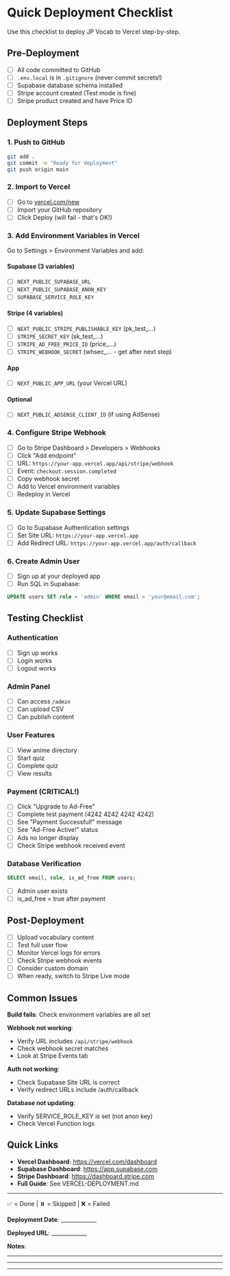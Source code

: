 # Quick Deployment Checklist

Use this checklist to deploy JP Vocab to Vercel step-by-step.

## Pre-Deployment

- [ ] All code committed to GitHub
- [ ] `.env.local` is in `.gitignore` (never commit secrets!)
- [ ] Supabase database schema installed
- [ ] Stripe account created (Test mode is fine)
- [ ] Stripe product created and have Price ID

## Deployment Steps

### 1. Push to GitHub
```bash
git add .
git commit -m "Ready for deployment"
git push origin main
```

### 2. Import to Vercel
- [ ] Go to [vercel.com/new](https://vercel.com/new)
- [ ] Import your GitHub repository
- [ ] Click Deploy (will fail - that's OK!)

### 3. Add Environment Variables in Vercel

Go to Settings > Environment Variables and add:

#### Supabase (3 variables)
- [ ] `NEXT_PUBLIC_SUPABASE_URL`
- [ ] `NEXT_PUBLIC_SUPABASE_ANON_KEY`
- [ ] `SUPABASE_SERVICE_ROLE_KEY`

#### Stripe (4 variables)
- [ ] `NEXT_PUBLIC_STRIPE_PUBLISHABLE_KEY` (pk_test_...)
- [ ] `STRIPE_SECRET_KEY` (sk_test_...)
- [ ] `STRIPE_AD_FREE_PRICE_ID` (price_...)
- [ ] `STRIPE_WEBHOOK_SECRET` (whsec_... - get after next step)

#### App
- [ ] `NEXT_PUBLIC_APP_URL` (your Vercel URL)

#### Optional
- [ ] `NEXT_PUBLIC_ADSENSE_CLIENT_ID` (if using AdSense)

### 4. Configure Stripe Webhook

- [ ] Go to Stripe Dashboard > Developers > Webhooks
- [ ] Click "Add endpoint"
- [ ] URL: `https://your-app.vercel.app/api/stripe/webhook`
- [ ] Event: `checkout.session.completed`
- [ ] Copy webhook secret
- [ ] Add to Vercel environment variables
- [ ] Redeploy in Vercel

### 5. Update Supabase Settings

- [ ] Go to Supabase Authentication settings
- [ ] Set Site URL: `https://your-app.vercel.app`
- [ ] Add Redirect URL: `https://your-app.vercel.app/auth/callback`

### 6. Create Admin User

- [ ] Sign up at your deployed app
- [ ] Run SQL in Supabase:
```sql
UPDATE users SET role = 'admin' WHERE email = 'your@email.com';
```

## Testing Checklist

### Authentication
- [ ] Sign up works
- [ ] Login works
- [ ] Logout works

### Admin Panel
- [ ] Can access `/admin`
- [ ] Can upload CSV
- [ ] Can publish content

### User Features
- [ ] View anime directory
- [ ] Start quiz
- [ ] Complete quiz
- [ ] View results

### Payment (CRITICAL!)
- [ ] Click "Upgrade to Ad-Free"
- [ ] Complete test payment (4242 4242 4242 4242)
- [ ] See "Payment Successful!" message
- [ ] See "Ad-Free Active!" status
- [ ] Ads no longer display
- [ ] Check Stripe webhook received event

### Database Verification
```sql
SELECT email, role, is_ad_free FROM users;
```
- [ ] Admin user exists
- [ ] is_ad_free = true after payment

## Post-Deployment

- [ ] Upload vocabulary content
- [ ] Test full user flow
- [ ] Monitor Vercel logs for errors
- [ ] Check Stripe webhook events
- [ ] Consider custom domain
- [ ] When ready, switch to Stripe Live mode

## Common Issues

**Build fails**: Check environment variables are all set

**Webhook not working**: 
- Verify URL includes `/api/stripe/webhook`
- Check webhook secret matches
- Look at Stripe Events tab

**Auth not working**:
- Check Supabase Site URL is correct
- Verify redirect URLs include /auth/callback

**Database not updating**:
- Verify SERVICE_ROLE_KEY is set (not anon key)
- Check Vercel Function logs

## Quick Links

- **Vercel Dashboard**: https://vercel.com/dashboard
- **Supabase Dashboard**: https://app.supabase.com  
- **Stripe Dashboard**: https://dashboard.stripe.com
- **Full Guide**: See VERCEL-DEPLOYMENT.md

---

✅ = Done | ⏸️ = Skipped | ❌ = Failed

**Deployment Date**: _____________

**Deployed URL**: _____________

**Notes**: 
_____________________________________________________________
_____________________________________________________________
_____________________________________________________________

